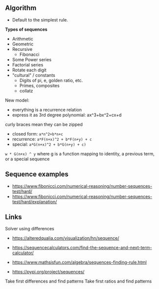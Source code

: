 ## Algorithm

- Default to the simplest rule.

**Types of sequences**
- Arithmetic
- Geometric
- Recursive
  - Fibonacci
- Some Power series
- Factorial series
- Rotate each digit
- "cultural" / constants
  - Digits of pi, e, golden ratio, etc.
  - Primes, composites
  - collatz


New model:
- everything is a recurrence relation
- express it as 3rd degree polynomial: ax^3+bx^2+cx+d

curly braces mean they can be zipped
- closed form: `a*n^2+b*n+c`
- recurrence: `a*F(n+x)^2 + b*F(n+y) + c`
- special: `a*G(n+x)^2 + b*G(n+y) + c)`

`w * G(n+x) ^ y`
where g is a function mapping to identity, a previous term, or a special sequence

## Sequence examples

- https://www.fibonicci.com/numerical-reasoning/number-sequences-test/hard/
- https://www.fibonicci.com/numerical-reasoning/number-sequences-test/hard/explanation/

## Links

Solver using differences
- https://alteredqualia.com/visualization/hn/sequence/
- https://sequencecalculators.com/find-the-sequence-and-next-term-calculator/


- https://www.mathsisfun.com/algebra/sequences-finding-rule.html
- https://pypi.org/project/sequences/




Take first differences and find patterns
Take first ratios and find patterns
